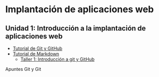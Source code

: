 # Implantación de aplicaciones web

## Unidad 1: Introducción a la implantación de aplicaciones web
- [Tutorial de Git y GitHub](unidad1/git_y_github.md)  
- [Tutorial de Markdown](unidad1/markdown.md)  
  * [Taller 1: Introducción a git y GitHub](unidad1/taller1.md)  

Apuntes Git y Git 

       




